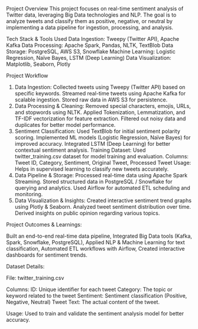 Project Overview
This project focuses on real-time sentiment analysis of Twitter data, leveraging Big Data technologies and NLP. The goal is to analyze tweets and classify them as positive, negative, or neutral by implementing a data pipeline for ingestion, processing, and analysis.

Tech Stack & Tools Used 
Data Ingestion: Tweepy (Twitter API), Apache Kafka
Data Processing: Apache Spark, Pandas, NLTK, TextBlob
Data Storage: PostgreSQL, AWS S3, Snowflake
Machine Learning: Logistic Regression, Naïve Bayes, LSTM (Deep Learning)
Data Visualization: Matplotlib, Seaborn, Plotly

Project Workflow
1. Data Ingestion:
Collected tweets using Tweepy (Twitter API) based on specific keywords.
Streamed real-time tweets using Apache Kafka for scalable ingestion.
Stored raw data in AWS S3 for persistence.
2. Data Processing & Cleaning:
Removed special characters, emojis, URLs, and stopwords using NLTK.
Applied Tokenization, Lemmatization, and TF-IDF vectorization for feature extraction.
Filtered out noisy data and duplicates for better model performance.
3. Sentiment Classification:
Used TextBlob for initial sentiment polarity scoring.
Implemented ML models (Logistic Regression, Naïve Bayes) for improved accuracy.
Integrated LSTM (Deep Learning) for better contextual sentiment analysis.
Training Dataset: Used twitter_training.csv dataset for model training and evaluation.
Columns: Tweet ID, Category, Sentiment, Original Tweet, Processed Tweet
Usage: Helps in supervised learning to classify new tweets accurately.
4. Data Pipeline & Storage:
Processed real-time data using Apache Spark Streaming.
Stored structured data in PostgreSQL / Snowflake for querying and analytics.
Used Airflow for automated ETL scheduling and monitoring.
5. Data Visualization & Insights:
Created interactive sentiment trend graphs using Plotly & Seaborn.
Analyzed tweet sentiment distribution over time.
Derived insights on public opinion regarding various topics.

Project Outcomes & Learnings:

Built an end-to-end real-time data pipeline,
Integrated Big Data tools (Kafka, Spark, Snowflake, PostgreSQL),
Applied NLP & Machine Learning for text classification,
Automated ETL workflows with Airflow,
Created interactive dashboards for sentiment trends.

Dataset Details:

File: twitter_training.csv

Columns:
ID: Unique identifier for each tweet
Category: The topic or keyword related to the tweet
Sentiment: Sentiment classification (Positive, Negative, Neutral)
Tweet Text: The actual content of the tweet.

Usage: Used to train and validate the sentiment analysis model for better accuracy.
